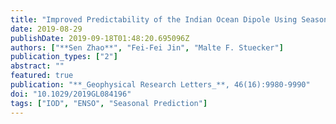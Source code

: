 ```yaml
---
title: "Improved Predictability of the Indian Ocean Dipole Using Seasonally Modulated ENSO Forcing Forecasts"
date: 2019-08-29
publishDate: 2019-09-18T01:48:20.695096Z
authors: ["**Sen Zhao**", "Fei-Fei Jin", "Malte F. Stuecker"]
publication_types: ["2"]
abstract: ""
featured: true
publication: "**_Geophysical Research Letters_**, 46(16):9980-9990"
doi: "10.1029/2019GL084196"
tags: ["IOD", "ENSO", "Seasonal Prediction"]
---
```


